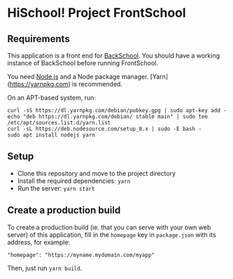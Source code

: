 HiSchool! Project FrontSchool
===

Requirements
---
This application is a front end for [BackSchool](https://gitlab.com/HiSchoolProject/BackSchool). You should have a
working instance of BackSchool before running FrontSchool.

You need [Node.js](https://nodejs.org/en/download/package-manager) and a Node package manager.
[Yarn] (https://yarnpkg.com) is recommended.

On an APT-based system, run:
```
curl -sS https://dl.yarnpkg.com/debian/pubkey.gpg | sudo apt-key add -
echo "deb https://dl.yarnpkg.com/debian/ stable main" | sudo tee /etc/apt/sources.list.d/yarn.list
curl -sL https://deb.nodesource.com/setup_8.x | sudo -E bash -
sudo apt install nodejs yarn
```

Setup
---

* Clone this repository and move to the project directory
* Install the required dependencies: `yarn`
* Run the server: `yarn start`

Create a production build
---

To create a production build (ie. that you can serve with your own web server) of this application, fill in the
`homepage` key in `package.json` with its address, for example:
```
"homepage": "https://myname.mydomain.com/myapp"
```

Then, just run `yarn build`.
